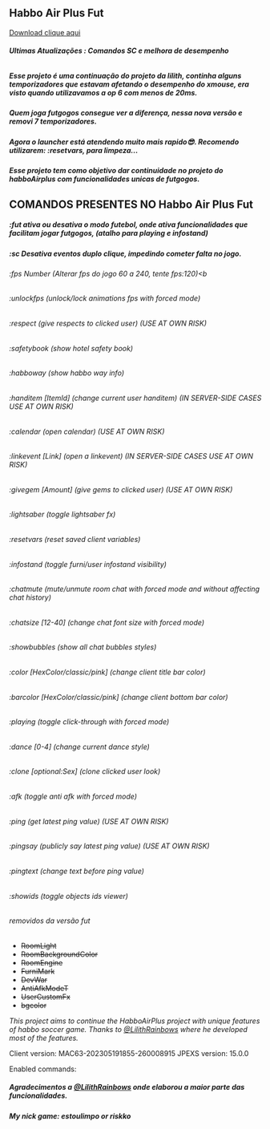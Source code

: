 ## Habbo Air Plus Fut
<a href="https://github.com/rafaelparenza/HabboAirPlusFut/releases/download/habbo/HabboAirPlusFut.zip">Download clique aqui</a>
###### <b>Ultimas Atualizações : Comandos SC e melhora de desempenho</b>


##### Esse projeto é uma continuação do projeto  da lilith, continha alguns temporizadores que estavam afetando o desempenho do xmouse, era visto quando utilizavamos a op 6 com menos de 20ms.
##### Quem joga futgogos consegue ver a diferença, nessa nova versão e removi 7 temporizadores.
##### Agora o launcher está atendendo muito mais rapido😎. Recomendo utilizarem: :resetvars, para limpeza...
##### Esse projeto tem como objetivo dar continuidade no projeto do habboAirplus com funcionalidades unicas de futgogos.


## COMANDOS PRESENTES NO Habbo Air Plus Fut

##### :fut ativa ou desativa o modo futebol, onde ativa funcionalidades que facilitam jogar futgogos, *(atalho para playing e infostand)*
##### :sc Desativa eventos duplo clique, impedindo cometer falta no jogo.

###### :fps Number (Alterar fps do jogo 60 a 240, tente fps:120)<b
###### :unlockfps (unlock/lock animations fps with forced mode)
###### :respect (give respects to clicked user) (USE AT OWN RISK)
###### :safetybook (show hotel safety book)
###### :habboway (show habbo way info)
###### :handitem [ItemId] (change current user handitem) (IN SERVER-SIDE CASES USE AT OWN RISK)
###### :calendar (open calendar) (USE AT OWN RISK)
###### :linkevent [Link] (open a linkevent) (IN SERVER-SIDE CASES USE AT OWN RISK)
###### :givegem [Amount] (give gems to clicked user) (USE AT OWN RISK)
###### :lightsaber (toggle lightsaber fx)
###### :resetvars (reset saved client variables)
###### :infostand (toggle furni/user infostand visibility)
###### :chatmute (mute/unmute room chat with forced mode and without affecting chat history)
###### :chatsize [12-40] (change chat font size with forced mode)
###### :showbubbles (show all chat bubbles styles)
###### :color [HexColor/classic/pink] (change client title bar color)
###### :barcolor [HexColor/classic/pink] (change client bottom bar color)
###### :playing (toggle click-through with forced mode)
###### :dance [0-4] (change current dance style)
###### :clone [optional:Sex] (clone clicked user look)
###### :afk (toggle anti afk with forced mode)
###### :ping (get latest ping value) (USE AT OWN RISK)
###### :pingsay (publicly say latest ping value) (USE AT OWN RISK)
###### :pingtext (change text before ping value)
###### :showids (toggle objects ids viewer)

###### removidos da versão fut
- ~~RoomLight~~
- ~~RoomBackgroundColor~~
- ~~RoomEngine~~
- ~~FurniMark~~
- ~~DevWar~~
- ~~AntiAfkModeT~~
- ~~UserCustomFx~~
- ~~bgcolor~~

<i>
This project aims to continue the HabboAirPlus project with unique features of habbo soccer game.
Thanks to <a href="https://github.com/LilithRainbows/HabboAirPlus">@LilithRainbows</a> where he developed most of the features.</i>

<p class="has-line-data" data-line-start="7" data-line-end="9">Client version: MAC63-202305191855-260008915
JPEXS version: 15.0.0</p>
<p class="has-line-data" data-line-start="10" data-line-end="45">Enabled commands:</p>

##### Agradecimentos a <a href="https://github.com/LilithRainbows/HabboAirPlus">@LilithRainbows</a> onde elaborou a maior parte das funcionalidades.
##### My nick game: estoulimpo or riskko
